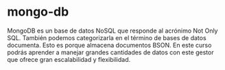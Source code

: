 # mongo-db
MongoDB es un base de datos NoSQL que responde al acrónimo Not Only SQL. También podemos categorizarla en el término de bases de datos documenta. Esto es porque almacena documentos BSON. En este curso podrás aprender a manejar grandes cantidades de datos con este gestor que ofrece gran escalabilidad y flexibilidad.
